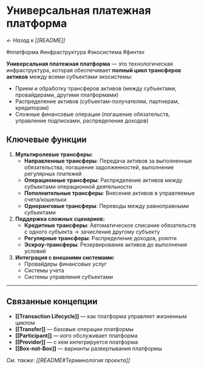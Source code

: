 
# Универсальная платежная платформа

*← Назад к [[README]]*

#платформа #инфраструктура #экосистема #финтех

**Универсальная платежная платформа** — это технологическая инфраструктура, которая обеспечивает **полный цикл трансферов активов** между всеми субъектами экосистемы:

- Прием и обработку трансферов активов (между субъектами, провайдерами, другими платформами)
- Распределение активов (субъектам-получателям, партнерам, кредиторам)    
- Сложные финансовые операции (погашение обязательств, управление подписками, распределение доходов)

## Ключевые функции

1. **Мультиролевые трансферы:**
   - **Направленные трансферы**: Передача активов за выполненные обязательства, погашение задолженностей, выполнение регулярных платежей
   - **Операционные трансферы**: Распределение активов между субъектами операционной деятельности        
   - **Пополнительные трансферы**: Внесение активов в управляемые счета/кошельки        
   - **Одноранговые трансферы**: Переводы между равноправными субъектами        
2. **Поддержка сложных сценариев:**    
   - **Кредитные трансферы**: Автоматическое списание обязательств с одного субъекта → зачисление другому субъекту        
   - **Регулярные трансферы**: Распределение доходов, роялти        
   - **Эскроу-трансферы**: Резервирование активов до выполнения условий        
3. **Интеграция с внешними системами:**    
   - Провайдеры финансовых услуг        
   - Системы учета        
   - Системы управления субъектами

---

## Связанные концепции

- **[[Transaction Lifecycle]]** — как платформа управляет жизненным циклом
- **[[Transfer]]** — базовые операции платформы  
- **[[Participant]]** — кого обслуживает платформа
- **[[Provider]]** — с кем интегрируется платформа
- **[[Box-not-Box]]** — варианты развертывания платформы

*См. также: [[README#Терминология проекта]]*

